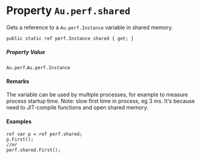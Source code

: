 # Property `Au.perf.shared`

Gets a reference to a `Au.perf.Instance` variable in shared memory.

```
public static ref perf.Instance shared { get; }
```

##### Property Value

`Au.perf`.`Au.perf.Instance`

#### Remarks

The variable can be used by multiple processes, for example to measure process startup time. Note: slow first time in process, eg 3 ms. It's because need to JIT-compile functions and open shared memory.

#### Examples

```
ref var p = ref perf.shared;
p.First();
//or
perf.shared.First();
```